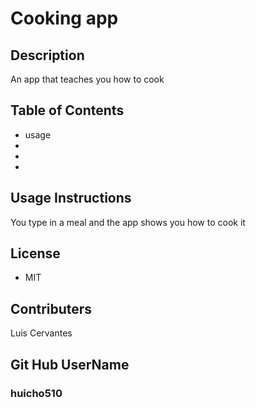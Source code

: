 
# Cooking app

## Description

 An app that teaches you how to cook


## Table of Contents 

 * usage
 * 
 * 
 * 

## Usage Instructions


  You type in a meal and the app shows you how to cook it

## License
 * MIT


## Contributers


 Luis Cervantes

## Git Hub UserName

### huicho510

  